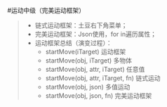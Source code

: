 #运动中级（完美运动框架）
> - 链式运动框架：土豆右下角菜单；
> - 完美运动框架：Json使用，for in遍历属性；
> - 运动框架总结（演变过程）：
>	- startMove(iTarget)			运动框架
>	- startMove(obj, iTarget)			多物体
>	- startMove(obj, attr, iTarget)		任意值
>	- startMove(obj, attr, iTarget, fn)		链式运动
>	- startMove(obj, json)			多值运动
>	- startMove(obj, json, fn)		完美运动框架
